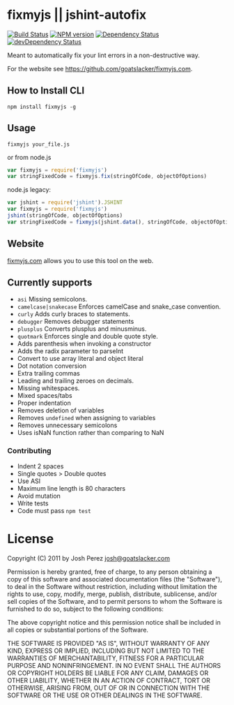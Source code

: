 # fixmyjs || jshint-autofix

[![Build Status](https://secure.travis-ci.org/jshint/fixmyjs.png)](http://travis-ci.org/jshint/fixmyjs)
[![NPM version](https://badge.fury.io/js/fixmyjs.png)](http://badge.fury.io/js/fixmyjs)
[![Dependency Status](https://david-dm.org/jshint/fixmyjs.png)](https://david-dm.org/jshint/fixmyjs)
[![devDependency Status](https://david-dm.org/jshint/fixmyjs/dev-status.png)](https://david-dm.org/jshint/fixmyjs#info=devDependencies)

Meant to automatically fix your lint errors in a non-destructive way.

For the website see <https://github.com/goatslacker/fixmyjs.com>.

## How to Install CLI

```
npm install fixmyjs -g
```

## Usage

```
fixmyjs your_file.js
```

or from node.js

```js
var fixmyjs = require('fixmyjs')
var stringFixedCode = fixmyjs.fix(stringOfCode, objectOfOptions)
```

node.js legacy:

```js
var jshint = require('jshint').JSHINT
var fixmyjs = require('fixmyjs')
jshint(stringOfCode, objectOfOptions)
var stringFixedCode = fixmyjs(jshint.data(), stringOfCode, objectOfOptions).run()
```

## Website

[fixmyjs.com](http://fixmyjs.com) allows you to use this tool on the web.

## Currently supports

* `asi` Missing semicolons.
* `camelcase|snakecase` Enforces camelCase and snake_case convention.
* `curly` Adds curly braces to statements.
* `debugger` Removes debugger statements
* `plusplus` Converts plusplus and minusminus.
* `quotmark` Enforces single and double quote style.
* Adds parenthesis when invoking a constructor
* Adds the radix parameter to parseInt
* Convert to use array literal and object literal
* Dot notation conversion
* Extra trailing commas
* Leading and trailing zeroes on decimals.
* Missing whitespaces.
* Mixed spaces/tabs
* Proper indentation
* Removes deletion of variables
* Removes `undefined` when assigning to variables
* Removes unnecessary semicolons
* Uses isNaN function rather than comparing to NaN

### Contributing

* Indent 2 spaces
* Single quotes > Double quotes
* Use ASI
* Maximum line length is 80 characters
* Avoid mutation
* Write tests
* Code must pass `npm test`

# License

Copyright (C) 2011 by Josh Perez <josh@goatslacker.com>

Permission is hereby granted, free of charge, to any person obtaining a copy
of this software and associated documentation files (the "Software"), to deal
in the Software without restriction, including without limitation the rights
to use, copy, modify, merge, publish, distribute, sublicense, and/or sell
copies of the Software, and to permit persons to whom the Software is
furnished to do so, subject to the following conditions:

The above copyright notice and this permission notice shall be included in
all copies or substantial portions of the Software.

THE SOFTWARE IS PROVIDED "AS IS", WITHOUT WARRANTY OF ANY KIND, EXPRESS OR
IMPLIED, INCLUDING BUT NOT LIMITED TO THE WARRANTIES OF MERCHANTABILITY,
FITNESS FOR A PARTICULAR PURPOSE AND NONINFRINGEMENT. IN NO EVENT SHALL THE
AUTHORS OR COPYRIGHT HOLDERS BE LIABLE FOR ANY CLAIM, DAMAGES OR OTHER
LIABILITY, WHETHER IN AN ACTION OF CONTRACT, TORT OR OTHERWISE, ARISING FROM,
OUT OF OR IN CONNECTION WITH THE SOFTWARE OR THE USE OR OTHER DEALINGS IN
THE SOFTWARE.
